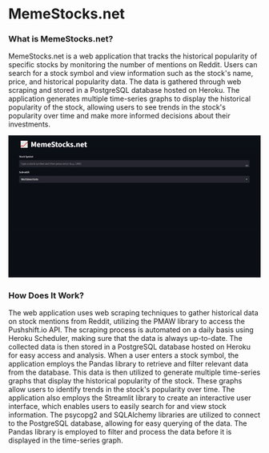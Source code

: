 # MemeStocks.net

### What is MemeStocks.net?
MemeStocks.net is a web application that tracks the historical popularity of specific stocks by monitoring the number of mentions on Reddit. Users can search for a stock symbol and view information such as the stock's name, price, and historical popularity data. The data is gathered through web scraping and stored in a PostgreSQL database hosted on Heroku. The application generates multiple time-series graphs to display the historical popularity of the stock, allowing users to see trends in the stock's popularity over time and make more informed decisions about their investments.

![](https://github.com/ErnestAroozoo/MemeStocks.net/blob/main/tutorial.gif)

### How Does It Work?
The web application uses web scraping techniques to gather historical data on stock mentions from Reddit, utilizing the PMAW library to access the Pushshift.io API. The scraping process is automated on a daily basis using Heroku Scheduler, making sure that the data is always up-to-date. The collected data is then stored in a PostgreSQL database hosted on Heroku for easy access and analysis.
When a user enters a stock symbol, the application employs the Pandas library to retrieve and filter relevant data from the database. This data is then utilized to generate multiple time-series graphs that display the historical popularity of the stock. These graphs allow users to identify trends in the stock's popularity over time. The application also employs the Streamlit library to create an interactive user interface, which enables users to easily search for and view stock information.
The psycopg2 and SQLAlchemy libraries are utilized to connect to the PostgreSQL database, allowing for easy querying of the data. The Pandas library is employed to filter and process the data before it is displayed in the time-series graph.
